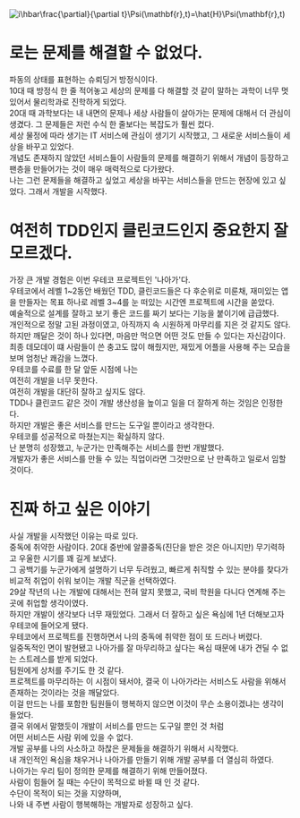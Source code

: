 <img src="https://latex.codecogs.com/png.image?\inline&space;\huge&space;\dpi{150}\bg{white}&space;i\hbar\frac{\partial}{\partial&space;t}\Psi(\mathbf{r},t)=\hat{H}\Psi(\mathbf{r},t)" title=" i\hbar\frac{\partial}{\partial t}\Psi(\mathbf{r},t)=\hat{H}\Psi(\mathbf{r},t)" />

# 로는 문제를 해결할 수 없었다.  

파동의 상태를 표현하는 슈뢰딩거 방정식이다.  
10대 때 방정식 한 줄 적어놓고 세상의 문제를 다 해결할 것 같이 말하는 과학이 너무 멋있어서 물리학과로 진학하게 되었다.  
20대 때 과학보다는 내 내면의 문제나 세상 사람들이 살아가는 문제에 대해서 더 관심이 생겼다. 그 문제들은 저런 수식 한 줄보다는 복잡도가 훨씬 컸다.  
세상 물정에 따라 생기는 IT 서비스에 관심이 생기기 시작했고, 그 새로운 서비스들이 세상을 바꾸고 있었다.  
개념도 존재하지 않았던 서비스들이 사람들의 문제를 해결하기 위해서 개념이 등장하고 팬층을 만들어가는 것이 매우 매력적으로 다가왔다.  
나는 그런 문제들을 해결하고 싶었고 세상을 바꾸는 서비스들을 만드는 현장에 있고 싶었다.
그래서 개발을 시작했다.

# 여전히 TDD인지 클린코드인지 중요한지 잘 모르겠다.

가장 큰 개발 경험은 이번 우테코 프로젝트인 '나아가'다.  
우테코에서 레벨 1~2동안 배웠던 TDD, 클린코드들은 다 후순위로 미룬채, 재미있는 앱을 만들자는 목표 하나로 레벨 3~4를 눈 떠있는 시간엔 프로젝트에 시간을 쏟았다.  
예술적으로 설계를 잘하고 보기 좋은 코드를 짜기 보다는 기능을 붙이기에 급급했다.  
개인적으로 정말 고된 과정이였고, 아직까지 속 시원하게 마무리를 지은 것 같지도 않다.  
하지만 깨달은 것이 하나 있다면, 마음만 먹으면 어떤 것도 만들 수 있다는 자신감이다.  
최종 데모데이 떄 사람들이 쓴 충고도 많이 해줬지만, 재밌게 어플을 사용해 주는 모습을 보며 엄청난 쾌감을 느꼈다.  
우테코를 수료를 한 달 앞둔 시점에 나는  
여전히 개발을 너무 못한다.  
여전히 개발을 대단히 잘하고 싶지도 않다.  
TDD나 클린코드 같은 것이 개발 생산성을 높이고 일을 더 잘하게 하는 것임은 인정한다.  
하지만 개발은 좋은 서비스를 만드는 도구일 뿐이라고 생각한다.  
우테코를 성공적으로 마쳤는지는 확실하지 않다.  
난 분명히 성장했고, 누군가는 만족해주는 서비스를 한번 개발했다.  
개발자가 좋은 서비스를 만들 수 있는 직업이라면 그것만으로 난 만족하고 일로서 임할 것이다.  

# 진짜 하고 싶은 이야기

사실 개발을 시작했던 이유는 따로 있다.  
중독에 취약한 사람이다. 20대 중반에 알콜중독(진단을 받은 것은 아니지만) 무기력하고 우울한 시기를 꽤 길게 보냈다.  
그 공백기를 누군가에게 설명하기 너무 두려웠고, 빠르게 취직할 수 있는 분야를 찾다가 비교적 취업이 쉬워 보이는 개발 직군을 선택하였다.  
29살 작년의 나는 개발에 대해서는 전혀 알지 못했고, 국비 학원을 다니다 연계해 주는 곳에 취업할 생각이였다.  
하지만 개발이 생각보다 너무 재밌었다. 그래서 더 잘하고 싶은 욕심에 1년 더해보고자 우테코에 들어오게 됐다.  
우테코에서 프로젝트를 진행하면서 나의 중독에 취약한 점이 또 드러나 버렸다.  
일중독적인 면이 발현됐고 나아가를 잘 마무리하고 싶다는 욕심 때문에 내가 견딜 수 없는 스트레스를 받게 되었다.  
팀원에게 상처를 주기도 한 것 같다.  
프로젝트를 마무리하는 이 시점이 돼서야, 결국 이 나아가라는 서비스도 사람을 위해서 존재하는 것이라는 것을 깨달았다.  
이걸 만드는 나를 포함한 팀원들이 행복하지 않으면 이것이 무슨 소용이겠냐는 생각이 들었다.  
결국 위에서 말했듯이 개발이 서비스를 만드는 도구일 뿐인 것 처럼  
어떤 서비스든 사람 위에 있을 수 없다.  
개발 공부를 나의 사소하고 하찮은 문제들을 해결하기 위해서 시작했다.  
내 개인적인 욕심을 채우거나 나아가를 만들기 위해 개발 공부를 더 열심히 하였다.  
나아가는 우리 팀이 정의한 문제를 해결하기 위해 만들어졌다.  
사람이 힘들어 질 때는 수단이 목적으로 바뀔 때 인 것 같다.  
수단이 목적이 되는 것을 지양하며,   
나와 내 주변 사람이 행복해하는 개발자로 성장하고 싶다.
